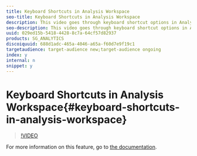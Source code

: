 ```yaml
---
title: Keyboard Shortcuts in Analysis Workspace
seo-title: Keyboard Shortcuts in Analysis Workspace
description: This video goes through keyboard shortcut options in Analysis Workspace, to show you how to move more quickly and efficiently. 
seo-description: This video goes through keyboard shortcut options in Analysis Workspace, to show you how to move more quickly and efficiently. 
uuid: 029ed15b-5418-4428-8c7a-64cf57d82937
products: SG_ANALYTICS
discoiquuid: 688d1adc-465a-4046-a65a-f60d7e9f19c1
targetaudience: target-audience new;target-audience ongoing
index: y
internal: n
snippet: y
---
```


# Keyboard Shortcuts in Analysis Workspace{#keyboard-shortcuts-in-analysis-workspace}

>[!VIDEO](https://video.tv.adobe.com/v/23984/?quality=12)

For more information on this feature, go to [the documentation](https://marketing.adobe.com/resources/help/en_US/analytics/analysis-workspace/fa_shortcut_keys.html).
